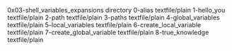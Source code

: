 0x03-shell_variables_expansions						directory
0-alias									textfile/plain
1-hello_you								textfile/plain
2-path									textfile/plain
3-paths									textfile/plain
4-global_variables							textfile/plain
5-local_variables							textfile/plain
6-create_local_variable							textfile/plain
7-create_global_variable						textfile/plain
8-true_knowledge							textfile/plain

